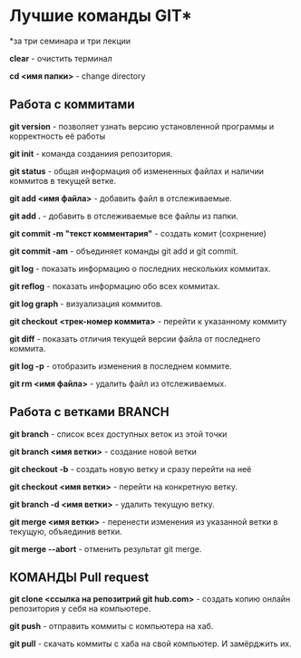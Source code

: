 # Лучшие команды GIT*
*за три семинара и три лекции

**clear** - очистить терминал

**cd <имя папки>** - change directory

## Работа с коммитами

**git version** - позволяет узнать версию установленной программы и корректность её работы 

**git init** - команда созданиия репозитория.

**git status** - общая информация об измененных файлах и наличии коммитов в текущей ветке.

**git add <имя файла>** - добавить файл в отслеживаемые.

**git add .** - добавить в отслеживаемые все файлы из папки.

**git commit -m "текст комментария"** - создать комит (сохрнение)

**git commit -am** - объединяет команды git add и git commit.

**git log** - показать информацию о последних нескольких коммитах.

**git reflog** - показать информацию обо всех коммитах.

**git log graph** - визуализация коммитов.

**git checkout <трек-номер коммита>** - перейти к указанному коммиту

**git diff** - показать отличия текущей версии файла от последнего коммита.

**git log -p** - отобразить изменения в последнем коммите.

**git rm <имя файла>** - удалить файл из отслеживаемых.


## Работа с ветками BRANCH

**git branch** - список всех доступных веток из этой точки

**git branch <имя ветки>** - создание новой ветки

**git checkout -b** - создать новую ветку и сразу перейти на неё

**git checkout <имя ветки>** - перейти на конкретную ветку.

**git branch -d <имя ветки>** - удалить текущую ветку.

**git merge <имя ветки>** - перенести изменения из указанной ветки в текущую, объяединив ветки.

**git merge --abort** - отменить результат git merge.

## КОМАНДЫ Pull request

**git clone <ссылка на репозитрий  git hub.com>** - создать копию онлайн репозитория у себя на компьютере.

**git push** - отправить коммиты с компьютера на хаб.

**git pull** - скачать коммиты с хаба на свой компьютер. И замёрджить их.



